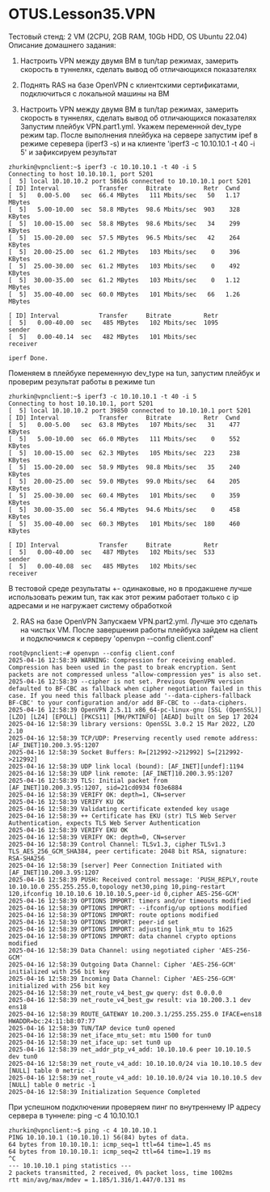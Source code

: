 # OTUS.Lesson35.VPN
Тестовый стенд:
2 VM (2CPU, 2GB RAM, 10Gb HDD, OS Ubuntu 22.04)
Описание домашнего задания:
1) Настроить VPN между двумя ВМ в tun/tap режимах, замерить скорость в туннелях, сделать вывод об отличающихся показателях
2) Поднять RAS на базе OpenVPN с клиентскими сертификатами, подключиться с локальной машины на ВМ


1) Настроить VPN между двумя ВМ в tun/tap режимах, замерить скорость в туннелях, сделать вывод об отличающихся показателях
    Запустим плейбук VPN.part1.yml. Укажем переменной dev_type режим tap. После выполнения плейбука на сервере запустим ipef в режиме серевера (iperf3 -s)
    и на клиенте  'iperf3 -c 10.10.10.1 -t 40 -i 5' и зафиксируем результат
```
zhurkin@vpnclient:~$ iperf3 -c 10.10.10.1 -t 40 -i 5
Connecting to host 10.10.10.1, port 5201
[  5] local 10.10.10.2 port 58616 connected to 10.10.10.1 port 5201
[ ID] Interval           Transfer     Bitrate         Retr  Cwnd
[  5]   0.00-5.00   sec  66.4 MBytes   111 Mbits/sec   50   1.17 MBytes       
[  5]   5.00-10.00  sec  58.8 MBytes  98.6 Mbits/sec  903    328 KBytes       
[  5]  10.00-15.00  sec  58.8 MBytes  98.6 Mbits/sec   34    299 KBytes       
[  5]  15.00-20.00  sec  57.5 MBytes  96.5 Mbits/sec   42    264 KBytes       
[  5]  20.00-25.00  sec  61.2 MBytes   103 Mbits/sec    0    396 KBytes       
[  5]  25.00-30.00  sec  61.2 MBytes   103 Mbits/sec    0    492 KBytes       
[  5]  30.00-35.00  sec  61.2 MBytes   103 Mbits/sec    0   1.12 MBytes       
[  5]  35.00-40.00  sec  60.0 MBytes   101 Mbits/sec   66   1.26 MBytes       

[ ID] Interval           Transfer     Bitrate         Retr
[  5]   0.00-40.00  sec   485 MBytes   102 Mbits/sec  1095             sender
[  5]   0.00-40.14  sec   482 MBytes   101 Mbits/sec                  receiver

iperf Done.
```
Поменяем в плейбуке переменную dev_type на tun, запустим плейбук и проверим результат работы в режиме tun 
```
zhurkin@vpnclient:~$ iperf3 -c 10.10.10.1 -t 40 -i 5
Connecting to host 10.10.10.1, port 5201
[  5] local 10.10.10.2 port 39850 connected to 10.10.10.1 port 5201
[ ID] Interval           Transfer     Bitrate         Retr  Cwnd
[  5]   0.00-5.00   sec  63.8 MBytes   107 Mbits/sec   31    477 KBytes       
[  5]   5.00-10.00  sec  66.0 MBytes   111 Mbits/sec    0    552 KBytes       
[  5]  10.00-15.00  sec  62.3 MBytes   105 Mbits/sec  223    238 KBytes       
[  5]  15.00-20.00  sec  58.9 MBytes  98.8 Mbits/sec   35    240 KBytes       
[  5]  20.00-25.00  sec  59.0 MBytes  99.0 Mbits/sec   64    205 KBytes       
[  5]  25.00-30.00  sec  60.4 MBytes   101 Mbits/sec    0    359 KBytes       
[  5]  30.00-35.00  sec  56.4 MBytes  94.6 Mbits/sec    0    458 KBytes       
[  5]  35.00-40.00  sec  60.3 MBytes   101 Mbits/sec  180    460 KBytes       

[ ID] Interval           Transfer     Bitrate         Retr
[  5]   0.00-40.00  sec   487 MBytes   102 Mbits/sec  533             sender
[  5]   0.00-40.08  sec   485 MBytes   102 Mbits/sec                  receiver
```
В тестовой среде результаты +- одинаковые, но в продакшене лучше использовать режим tun, так как этот режим работает только с ip адресами и не нагружает систему обработкой


2. RAS на базе OpenVPN
Запускаем VPN.part2.yml. Лучше это сделать на чистых VM.
После завершения работы плейбука зайдем на client и подключимся к серверу 'openvpn --config client.conf'
```
root@vpnclient:~# openvpn --config client.conf
2025-04-16 12:58:39 WARNING: Compression for receiving enabled. Compression has been used in the past to break encryption. Sent packets are not compressed unless "allow-compression yes" is also set.
2025-04-16 12:58:39 --cipher is not set. Previous OpenVPN version defaulted to BF-CBC as fallback when cipher negotiation failed in this case. If you need this fallback please add '--data-ciphers-fallback BF-CBC' to your configuration and/or add BF-CBC to --data-ciphers.
2025-04-16 12:58:39 OpenVPN 2.5.11 x86_64-pc-linux-gnu [SSL (OpenSSL)] [LZO] [LZ4] [EPOLL] [PKCS11] [MH/PKTINFO] [AEAD] built on Sep 17 2024
2025-04-16 12:58:39 library versions: OpenSSL 3.0.2 15 Mar 2022, LZO 2.10
2025-04-16 12:58:39 TCP/UDP: Preserving recently used remote address: [AF_INET]10.200.3.95:1207
2025-04-16 12:58:39 Socket Buffers: R=[212992->212992] S=[212992->212992]
2025-04-16 12:58:39 UDP link local (bound): [AF_INET][undef]:1194
2025-04-16 12:58:39 UDP link remote: [AF_INET]10.200.3.95:1207
2025-04-16 12:58:39 TLS: Initial packet from [AF_INET]10.200.3.95:1207, sid=21cd0934 f03e6884
2025-04-16 12:58:39 VERIFY OK: depth=1, CN=server
2025-04-16 12:58:39 VERIFY KU OK
2025-04-16 12:58:39 Validating certificate extended key usage
2025-04-16 12:58:39 ++ Certificate has EKU (str) TLS Web Server Authentication, expects TLS Web Server Authentication
2025-04-16 12:58:39 VERIFY EKU OK
2025-04-16 12:58:39 VERIFY OK: depth=0, CN=server
2025-04-16 12:58:39 Control Channel: TLSv1.3, cipher TLSv1.3 TLS_AES_256_GCM_SHA384, peer certificate: 2048 bit RSA, signature: RSA-SHA256
2025-04-16 12:58:39 [server] Peer Connection Initiated with [AF_INET]10.200.3.95:1207
2025-04-16 12:58:39 PUSH: Received control message: 'PUSH_REPLY,route 10.10.10.0 255.255.255.0,topology net30,ping 10,ping-restart 120,ifconfig 10.10.10.6 10.10.10.5,peer-id 0,cipher AES-256-GCM'
2025-04-16 12:58:39 OPTIONS IMPORT: timers and/or timeouts modified
2025-04-16 12:58:39 OPTIONS IMPORT: --ifconfig/up options modified
2025-04-16 12:58:39 OPTIONS IMPORT: route options modified
2025-04-16 12:58:39 OPTIONS IMPORT: peer-id set
2025-04-16 12:58:39 OPTIONS IMPORT: adjusting link_mtu to 1625
2025-04-16 12:58:39 OPTIONS IMPORT: data channel crypto options modified
2025-04-16 12:58:39 Data Channel: using negotiated cipher 'AES-256-GCM'
2025-04-16 12:58:39 Outgoing Data Channel: Cipher 'AES-256-GCM' initialized with 256 bit key
2025-04-16 12:58:39 Incoming Data Channel: Cipher 'AES-256-GCM' initialized with 256 bit key
2025-04-16 12:58:39 net_route_v4_best_gw query: dst 0.0.0.0
2025-04-16 12:58:39 net_route_v4_best_gw result: via 10.200.3.1 dev ens18
2025-04-16 12:58:39 ROUTE_GATEWAY 10.200.3.1/255.255.255.0 IFACE=ens18 HWADDR=bc:24:11:b8:07:77
2025-04-16 12:58:39 TUN/TAP device tun0 opened
2025-04-16 12:58:39 net_iface_mtu_set: mtu 1500 for tun0
2025-04-16 12:58:39 net_iface_up: set tun0 up
2025-04-16 12:58:39 net_addr_ptp_v4_add: 10.10.10.6 peer 10.10.10.5 dev tun0
2025-04-16 12:58:39 net_route_v4_add: 10.10.10.0/24 via 10.10.10.5 dev [NULL] table 0 metric -1
2025-04-16 12:58:39 net_route_v4_add: 10.10.10.0/24 via 10.10.10.5 dev [NULL] table 0 metric -1
2025-04-16 12:58:39 Initialization Sequence Completed
```

При успешном подключении проверяем пинг по внутреннему IP адресу  сервера в туннеле: ping -c 4 10.10.10.1 
```
zhurkin@vpnclient:~$ ping -c 4 10.10.10.1
PING 10.10.10.1 (10.10.10.1) 56(84) bytes of data.
64 bytes from 10.10.10.1: icmp_seq=1 ttl=64 time=1.45 ms
64 bytes from 10.10.10.1: icmp_seq=2 ttl=64 time=1.19 ms
^C
--- 10.10.10.1 ping statistics ---
2 packets transmitted, 2 received, 0% packet loss, time 1002ms
rtt min/avg/max/mdev = 1.185/1.316/1.447/0.131 ms
```
